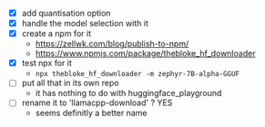 - [x] add quantisation option
- [x] handle the model selection with it
- [x] create a npm for it
  - https://zellwk.com/blog/publish-to-npm/
  - https://www.npmjs.com/package/thebloke_hf_downloader
- [x] test npx for it
  - ```npx thebloke_hf_downloader -m zephyr-7B-alpha-GGUF```
- [ ] put all that in its own repo
  - it has nothing to do with huggingface_playground
- [ ] rename it to 'llamacpp-download' ? YES
  - seems definitly a better name